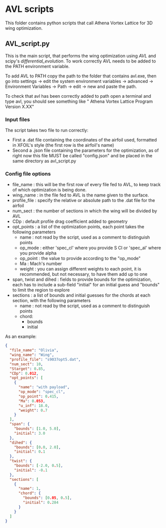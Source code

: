 # AVL scripts
This folder contains python scripts that call Athena Vortex Lattice for 3D wing optimization.

## AVL_script.py
This is the main script, that performs the wing optimization using *AVL* and scipy's *differential_evolution*.
To work correctly AVL needs to be added to the PATH environment variable.

To add AVL to PATH copy the path to the folder that contains avl.exe, then go into settings -> edit the system environment variables -> advanced -> Environment Variables -> Path -> edit -> new and paste the path.

To check that avl has been correctly added to path open a terminal and type avl, you should see something like " Athena Vortex Lattice  Program      Version  X.XX" 

### Input files

The script takes two file to run correctly:
- First a .dat file containing the coordinates of the airfoil used, formatted in XFOIL's style (the first row is the airfoil's name)
- Second a .json file containing the parameters for the optimization, as of right now this file MUST be called "config.json" and be placed in the same directory as avl_script.py

### Config file options
- file_name : this will be the first row of every file fed to AVL, to keep track of which optimization is being done.
- wing_name : in the file fed to AVL is the name given to the surface.
- profile_file : specify the relative or absolute path to the .dat file for the airfoil
- num_sect : the number of sections in which the wing will be divided by AVL
- CDp : default profile drag coefficient added to geometry
- opt_points :  a list of the optimization points, each point takes the following parameters
	-  name : not read by the script, used as a comment to distinguish points
	- op_mode : either 'spec_cl' where you provide S Cl or 'spec_al' where you provide alpha
	- op_point : the value to provide according to the "op_mode"
	- Ma : Mach's number
	- weight : you can assign different weights to each point, it is recommended, but not necessary, to have them add up to one
- span, twist and dihed : fields to provide bounds for the optimization, each has to include a sub-field "initial" for an initial guess and "bounds" to limit the region to explore
- sections : a list of bounds and initial guesses for the chords at each section, with the following parameters
	- name : not read by the script, used as a comment to distinguish points
	- chord:
		- bounds
		- initial
		
As an example:
```json
{
  "file_name": "Olivia",
  "wing_name": "Wing",
  "profile_file": "s9037opt5.dat",
  "num_sect": 10,
  "Starget": 0.85,
  "CDp": 0.012,
  "opt_points": [
    {
      "name": "with payload",
      "op_mode": "spec_cl",
      "op_point": 0.415,
      "Ma": 0.053,
      "u_inf": 18.0,
      "weight": 0.7
    }
  ],
  "span": {
    "bounds": [1.0, 5.0],
    "initial": 3.0
  },
  "dihed": {
    "bounds": [0.0, 2.0],
    "initial": 0.1
  },
  "twist": {
    "bounds": [-2.0, 0.5],
    "initial": -0.1
  },
  "sections": [
    {
      "name": 1,
      "chord": {
        "bounds": [0.05, 0.5],
        "initial": 0.284
      }
    }
  ]
}
``` 